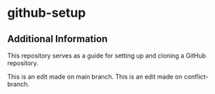 # github-setup
## Additional Information
This repository serves as a guide for setting up and cloning a GitHub repository.

This is an edit made on main branch.
This is an edit made on conflict-branch.
